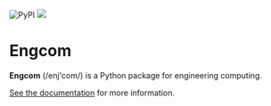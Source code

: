 ![PyPI](https://img.shields.io/pypi/v/engcom?label=pypi%20package)
![](https://readthedocs.org/projects/engcom/badge/?version=latest&style=flat)

# Engcom

**Engcom** (/enj'com/) is a Python package for engineering computing.

[See the documentation](https://engcom.readthedocs.io) for more information.
